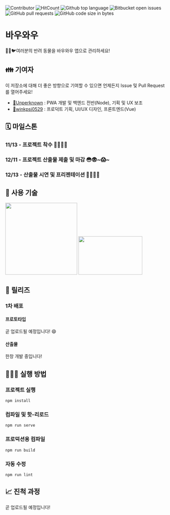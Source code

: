 ![Contributor](https://img.shields.io/badge/contributor-Unperknown,winkpsj0529-blue.svg)
![HitCount](http://hits.dwyl.io/Unperknown/Bow-Wow.svg)
![Github top language](https://img.shields.io/github/languages/top/Unperknown/Bow-Wow)
![Bitbucket open issues](https://img.shields.io/github/issues/Unperknown/Bow-Wow)
![GitHub pull requests](https://img.shields.io/github/issues-pr/Unperknown/Bow-Wow)
![GitHub code size in bytes](https://img.shields.io/github/languages/code-size/Unperknown/Bow-wow)

# 바우와우

🐶🐱🐦여러분의 반려 동물을 바우와우 앱으로 관리하세요!

## 👪 기여자

이 저장소에 대해 더 좋은 방향으로 기여할 수 있으면 언제든지 Issue 및 Pull Request를 열어주세요!

- [🔗Unperknown](https://github.com/Unperknown) : PWA 개발 및 백엔드 전반(Node), 기획 및 UX 보조
- [🔗winkpsj0529](https://github.com/winkpsj0529) : 프로덕트 기획, UI/UX 디자인, 프론트엔드(Vue)

## 🗓 마일스톤

### 11/13 - 프로젝트 착수 👩‍💻👨‍💻
### 12/11 - 프로젝트 산출물 제출 및 마감 😳😨~😱~
### 12/13 - 산출물 시연 및 프리젠테이션 👨‍🏫👩‍🏫

## 🔑 사용 기술

<img src="https://upload.wikimedia.org/wikipedia/commons/thumb/9/95/Vue.js_Logo_2.svg/1200px-Vue.js_Logo_2.svg.png" width="225" height="225" />
<img src="https://nodejs.org/static/images/logos/nodejs-new-pantone-black.png" width="200" height="120" />

## 📱 릴리즈

### 1차 배포

#### 프로토타입

곧 업로드될 예정입니다! 😄

#### 산출물

한창 개발 중입니다!

## 👨🏻‍💻 실행 방법

### 프로젝트 실행
```
npm install
```

### 컴파일 및 핫-리로드
```
npm run serve
```

### 프로덕션용 컴파일
```
npm run build
```

### 자동 수정
```
npm run lint
```

## 📈 진척 과정

곧 업로드될 예정입니다!
